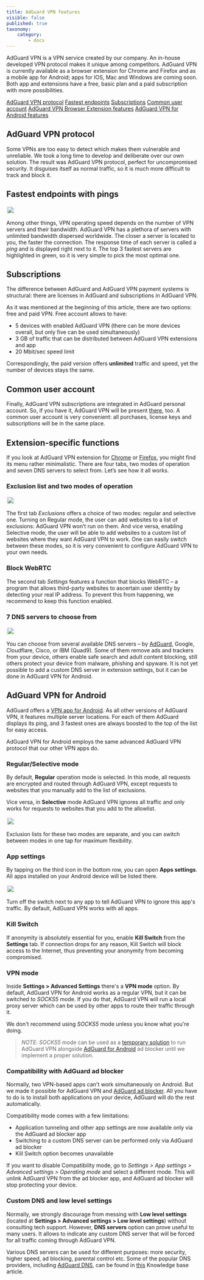 ```yaml
---
title: AdGuard VPN features
visible: false 
published: true
taxonomy:
    category:
        - docs
---
```


AdGuard VPN is a VPN service created by our company. An in-house developed VPN protocol makes it unique among competitors. AdGuard VPN is currently available as a browser extension for Chrome and Firefox and as a mobile app for Android; apps for IOS, Mac and Windows are coming soon. Both app and extensions have a free, basic plan and a paid subscription with more possibilities.

[AdGuard VPN protocol](#protocol)
[Fastest endpoints](#endpoints)
[Subscriptions](#subscriptions)
[Common user account](#account)
[AdGuard VPN Browser Extension features](#extension)
[AdGuard VPN for Android features](#android)


<a name="protocol"></a>

## AdGuard VPN protocol

Some VPNs are too easy to detect which makes them vulnerable and unreliable. We took a long time to develop and deliberate over our own solution. The result was AdGuard VPN protocol, perfect for uncompromised security. It disguises itself as normal traffic, so it is much more difficult to track and block it.


<a name="endpoints"></a>

## Fastest endpoints with pings

<img src="https://cdn.adguard.com/public/Adguard/kb/VPN/ext_endpoints_en.png" style="border: 1px solid #efefef; max-width: 600px; padding: 2px;">

Among other things, VPN operating speed depends on the number of VPN servers and their bandwidth. AdGuard VPN has a plethora of servers with unlimited bandwidth dispersed worldwide. The closer a server is located to you, the faster the connection. The response time of each server is called a *ping* and is displayed right next to it. The top 3 fastest servers are highlighted in green, so it is very simple to pick the most optimal one.


<a name="subscriptions"></a>

## Subscriptions

The difference between AdGuard and AdGuard VPN payment systems is structural: there are licenses in AdGuard and subscriptions in AdGuard VPN.

As it was mentioned at the beginning of this article, there are two options: free and paid VPN. Free account allows to have:

* 5 devices with enabled AdGuard VPN (there can be more devices overall, but only five can be used simultaneously)
* 3 GB of traffic that can be distributed between AdGuard VPN extensions and app
* 20 Mbit/sec speed limit

Correspondingly, the paid version offers **unlimited** traffic and speed, yet the number of devices stays the same.


<a name="account"></a>

## Common user account

Finally, AdGuard VPN subscriptions are integrated in AdGuard personal account. So, if you have it, AdGuard VPN will be present [there](http://my.adguard.com/), too. A common user account is very convenient: all purchases, license keys and subscriptions will be in the same place.


<a name="extension"></a>

## Extension-specific functions

If you look at AdGuard VPN extension for [Chrome](https://agrd.io/vpn_chrome_extension) or [Firefox](https://agrd.io/vpn_firefox_extension_beta), you might find its menu rather minimalistic. There are four tabs, two modes of operation and seven DNS servers to select from. Let’s see how it all works.

### Exclusion list and two modes of operation

<img src="https://cdn.adguard.com/public/Adguard/kb/VPN/ext_exclusions_en.png" style="border: 1px solid #efefef; max-width: 600px; padding: 2px;">

The first tab *Exclusions* offers a choice of two modes: regular and selective one. Turning on Regular mode, the user can add websites to a list of exclusions: AdGuard VPN won’t run on them. And vice versa, enabling Selective mode, the user will be able to add websites to a custom list of websites where they want AdGuard VPN to work. One can easily switch between these modes, so it is very convenient to configure AdGuard VPN to your own needs.

### Block WebRTC

The second tab *Settings* features a function that blocks WebRTC – a program that allows third-party websites to ascertain user identity by detecting your real IP address. To prevent this from happening, we recommend to keep this function enabled.

### 7 DNS servers to choose from

<img src="https://cdn.adguard.com/public/Adguard/kb/VPN/ext_dns_en.png" style="border: 1px solid #efefef; max-width: 800px; padding: 2px;">

You can choose from several available DNS servers – by [AdGuard](https://kb.adguard.com/en/dns/overview), Google, Cloudflare, Cisco, or IBM (Quad9). Some of them remove ads and trackers from your device, others enable safe search and adult content blocking, still others protect your device from malware, phishing and spyware. It is not yet possible to add a custom DNS server in extension settings, but it can be done in AdGuard VPN for Android.


<a name="android"></a>

## AdGuard VPN for Android

AdGuard offers a [VPN app for Android](https://adguard-vpn.com/en/welcome.html#android). As all other versions of AdGuard VPN, it features multiple server locations. For each of them AdGuard displays its ping, and 3 fastest ones are always boosted to the top of the list for easy access.

AdGuard VPN for Android employs the same advanced AdGuard VPN protocol that our other VPN apps do.

### Regular/Selective mode

By default, **Regular** operation mode is selected. In this mode, all requests are encrypted and routed through AdGuard VPN, except requests to websites that you manually add to the list of exclusions.

Vice versa, in **Selective** mode AdGuard VPN ignores all traffic and only works for requests to websites that you add to the allowlist.

<img src="https://cdn.adguard.com/public/Adguard/kb/VPN/android_exclusions_en.png" style="border: 1px solid #efefef; max-width: 400px; padding: 2px;">

Exclusion lists for these two modes are separate, and you can switch between modes in one tap for maximum flexibility.

### App settings

By tapping on the third icon in the bottom row, you can open **Apps settings**. All apps installed on your Android device will be listed there.

<img src="https://cdn.adguard.com/public/Adguard/kb/VPN/android_apps_en.png" style="border: 1px solid #efefef; max-width: 400px; padding: 2px;">

Turn off the switch next to any app to tell AdGuard VPN to ignore this app's traffic. By default, AdGuard VPN works with all apps.

### Kill Switch

If anonymity is absolutely essential for you, enable **Kill Switch** from the **Settings** tab. If connection drops for any reason, Kill Switch will block access to the Internet, thus preventing your anonymity from becoming compromised.  

### VPN mode

Inside **Settings > Advanced Settings** there's a **VPN mode** option. By default, AdGuard VPN for Android works as a regular VPN, but it can be switched to *SOCKS5* mode. If you do that, AdGuard VPN will run a local proxy server which can be used by other apps to route their traffic through it.

We don't recommend using *SOCKS5* mode unless you know what you're doing.

>*NOTE*: *SOCKS5* mode can be used as a [temporary solution](https://adguard.com/en/blog/introducing-adguard-vpn-for-android.html#compatibilitywiththeadguardmainapp) to run AdGuard VPN alongside [AdGuard for Android](https://adguard.com/adguard-android/overview.html) ad blocker until we implement a proper solution.

### Compatibility with AdGuard ad blocker

Normally, two VPN-based apps can't work simultaneously on Android. But we made it possible for AdGuard VPN and [AdGuard ad blocker](https://adguard.com/en/adguard-android/overview.html). All you have to do is to install both applications on your device, AdGuard will do the rest automatically.

Compatibility mode comes with a few limitations:

* Application tunneling and other app settings are now available only via the AdGuard ad blocker app
* Switching to a custom DNS server can be performed only via AdGuard ad blocker
* Kill Switch option becomes unavailable

If you want to disable Compatibility mode, go to *Settings > App settings > Advanced settings > Operating mode* and select a different mode. This will unlink AdGuard VPN from the ad blocker app, and AdGuard ad blocker will stop protecting your device.

### Custom DNS and low level settings

Normally, we strongly discourage from messing with **Low level settings** (located at **Settings > Advanced settings > Low level settings**) without consulting tech support. However, **DNS servers** option can prove useful to many users. It allows to indicate any custom DNS server that will be forced for all traffic coming through AdGuard VPN. 

Various DNS servers can be used for different purposes: more security, higher speed, ad blocking, parental control etc. Some of the popular DNS providers, including [AdGuard DNS](https://adguard.com/adguard-dns/overview.html), can be found in [this](https://kb.adguard.com/en/general/dns-providers) Knowledge base article.
